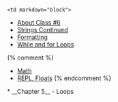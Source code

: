 	<td markdown="block">
* [About Class #6](slides/06/meta.html)
* [Strings Continued](slides/06/strings-continued.html)
* [Formatting](slides/06/printf.html)
* [While and for Loops](slides/06/loops.html)

{% comment %}
* [Math](slides/06/math.html)
* [REPL, Floats](slides/06/repl-floats.html)
{% endcomment %}

</td>
	<td markdown="block">
* __Chapter 5__ - Loops
</td>
	<td markdown="block">
<!--
* [](assignments/.html)
-->
</td>
